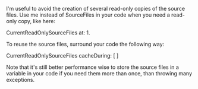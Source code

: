 I'm useful to avoid the creation of several read-only copies of the source files. Use me instead of SourceFiles in your code when you need a read-only copy, like here:

CurrentReadOnlySourceFiles at: 1.

To reuse the source files, surround your code the following way:

CurrentReadOnlySourceFiles cacheDuring: [
	<your code here using CurrentReadOnlySourceFiles> ]

Note that it's still better performance wise to store the source files in a variable in your code if you need them more than once, than throwing many exceptions.